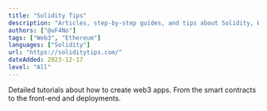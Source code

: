```yaml
---
title: "Solidity Tips"
description: "Articles, step-by-step guides, and tips about Solidity, Web3 and Smart Contracts."
authors: ["@uF4No"]
tags: ["Web3", "Ethereum"]
languages: ["Solidity"]
url: "https://soliditytips.com/"
dateAdded: 2023-12-17
level: "All"
---
```


Detailed tutorials about how to create web3 apps. From the smart contracts to the front-end and deployments.